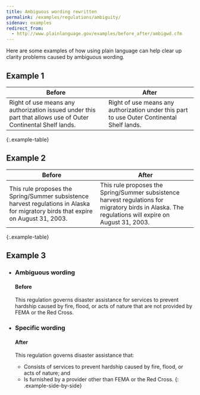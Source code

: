 ```yaml
---
title: Ambiguous wording rewritten
permalink: /examples/regulations/ambiguity/
sidenav: examples
redirect_from:
  - http://www.plainlanguage.gov/examples/before_after/ambigwd.cfm
---
```


Here are some examples of how using plain language can help clear up clarity problems caused by ambiguous wording.

## Example 1

Before | After
--- | ---
Right of use means any authorization issued under this part that allows use of Outer Continental Shelf lands. | Right of use means any authorization under this part to use Outer Continental Shelf lands.
{:.example-table}

## Example 2

Before | After
--- | ---
This rule proposes the Spring/Summer subsistence harvest regulations in Alaska for migratory birds that expire on August 31, 2003. | This rule proposes the Spring/Summer subsistence harvest regulations for migratory birds in Alaska. The regulations will expire on August 31, 2003.
{:.example-table}

## Example 3

* ### Ambiguous wording
  #### Before

  This regulation governs disaster assistance for services to prevent hardship caused by fire, flood, or acts of nature that are not provided by FEMA or the Red Cross.

* ### Specific wording
  #### After

  This regulation governs disaster assistance that:

  - Consists of services to prevent hardship caused by fire, flood, or acts of nature; and
  - Is furnished by a provider other than FEMA or the Red Cross.
{: .example-side-by-side}
